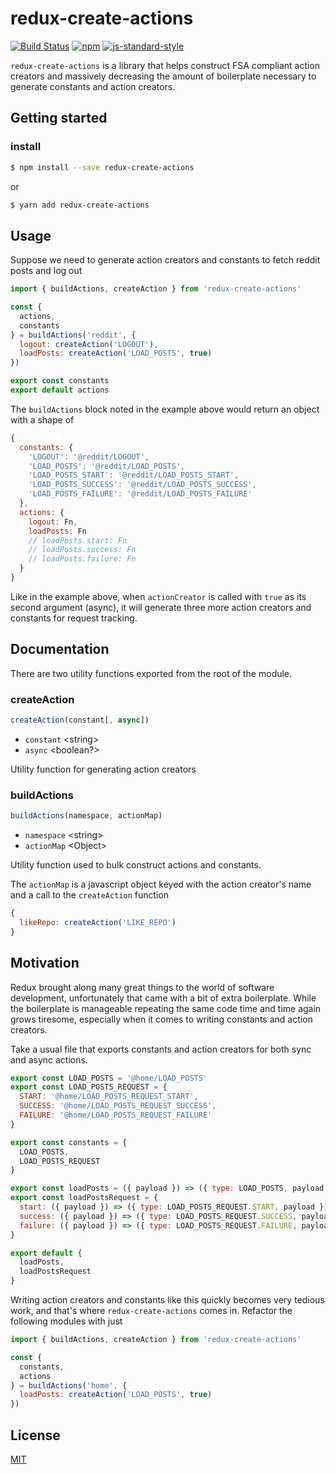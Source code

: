 # redux-create-actions
[![Build Status](https://travis-ci.org/adrianObel/react-create-actions.svg?branch=master)](https://travis-ci.org/adrianObel/react-create-actions)  [![npm](https://img.shields.io/badge/npm-0.1.0-blue.svg)](https://github.com/adrianObel/react-create-actions) [![js-standard-style](https://img.shields.io/badge/code%20style-standard-brightgreen.svg)](http://standardjs.com)

`redux-create-actions` is a library that helps construct FSA compliant action creators and massively decreasing the amount of boilerplate necessary to generate constants and action creators.

## Getting started
### install
```bash
$ npm install --save redux-create-actions
```
or
```bash
$ yarn add redux-create-actions
```

## Usage
Suppose we need to generate action creators and constants to fetch reddit posts and log out

```js
import { buildActions, createAction } from 'redux-create-actions'

const {
  actions,
  constants
} = buildActions('reddit', {
  logout: createAction('LOGOUT'),
  loadPosts: createAction('LOAD_POSTS', true)
})

export const constants
export default actions
```

The `buildActions` block noted in the example above would return an object with a shape of
```js
{
  constants: {
    'LOGOUT': '@reddit/LOGOUT',
    'LOAD_POSTS': '@reddit/LOAD_POSTS',
    'LOAD_POSTS_START': '@reddit/LOAD_POSTS_START',
    'LOAD_POSTS_SUCCESS': '@reddit/LOAD_POSTS_SUCCESS',
    'LOAD_POSTS_FAILURE': '@reddit/LOAD_POSTS_FAILURE'
  },
  actions: {
    logout: Fn,
    loadPosts: Fn
    // loadPosts.start: Fn
    // loadPosts.success: Fn
    // loadPosts.failure: Fn
  }
}
```

Like in the example above, when `actionCreator` is called with `true` as its second argument (async), it will generate three more action creators and constants for request tracking.

## Documentation
There are two utility functions exported from the root of the module.

### createAction
```js
createAction(constant[, async])
```

* `constant` &lt;string&gt;
* `async` &lt;boolean?&gt;

Utility function for generating action creators

### buildActions
```js
buildActions(namespace, actionMap)
```
* `namespace` &lt;string&gt;
* `actionMap` &lt;Object&gt;

Utility function used to bulk construct actions and constants.

The `actionMap` is a javascript object keyed with the action creator's name and a call to the `createAction` function
```js
{
  likeRepo: createAction('LIKE_REPO')
}
```

## Motivation
Redux brought along many great things to the world of software development, unfortunately that came with a bit of extra boilerplate. While the boilerplate is manageable repeating the same code time and time again grows tiresome, especially when it comes to writing constants and action creators.

Take a usual file that exports constants and action creators for both sync and async actions.

```js
export const LOAD_POSTS = '@home/LOAD_POSTS'
export const LOAD_POSTS_REQUEST = {
  START: '@home/LOAD_POSTS_REQUEST_START',
  SUCCESS: '@home/LOAD_POSTS_REQUEST_SUCCESS',
  FAILURE: '@home/LOAD_POSTS_REQUEST_FAILURE'
}

export const constants = {
  LOAD_POSTS,
  LOAD_POSTS_REQUEST
}

export const loadPosts = ({ payload }) => ({ type: LOAD_POSTS, payload })
export const loadPostsRequest = {
  start: ({ payload }) => ({ type: LOAD_POSTS_REQUEST.START, payload }),
  success: ({ payload }) => ({ type: LOAD_POSTS_REQUEST.SUCCESS, payload }),
  failure: ({ payload }) => ({ type: LOAD_POSTS_REQUEST.FAILURE, payload })
}

export default {
  loadPosts,
  loadPostsRequest
}
```

Writing action creators and constants like this quickly becomes very tedious work, and that's where `redux-create-actions` comes in. Refactor the following modules with just
```js
import { buildActions, createAction } from 'redux-create-actions'

const {
  constants,
  actions
} = buildActions('home', {
  loadPosts: createAction('LOAD_POSTS', true)
})
```


## License
[MIT](LICENSE)
